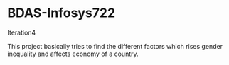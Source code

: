 # BDAS-Infosys722
Iteration4

This project basically tries to find the different factors which rises gender inequality and affects economy of a country.

